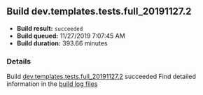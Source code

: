 ## Build dev.templates.tests.full_20191127.2
- **Build result:** `succeeded`
- **Build queued:** 11/27/2019 7:07:45 AM
- **Build duration:** 393.66 minutes
### Details
Build [dev.templates.tests.full_20191127.2](https://winappstudio.visualstudio.com/web/build.aspx?pcguid=a4ef43be-68ce-4195-a619-079b4d9834c2&builduri=vstfs%3a%2f%2f%2fBuild%2fBuild%2f32053) succeeded
Find detailed information in the [build log files]()
